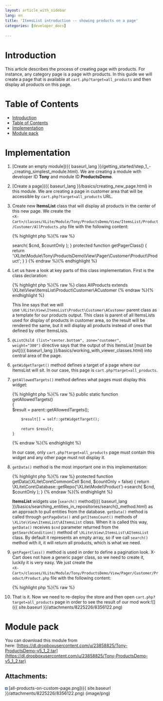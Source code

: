 ```yaml
---
layout: article_with_sidebar
lang: en
title: 'ItemsList introduction -- showing products on a page'
categories: [developer_docs]

---
```




# Introduction

This article describes the process of creating page with products. For instance, any category page is a page with products. In this guide we will create a page that is available at `cart.php?target=all_products` and then display all products on this page.

# Table of Contents

*   [Introduction](#introduction)
*   [Table of Contents](#table-of-contents)
*   [Implementation](#implementation)
*   [Module pack](#module-pack)

# Implementation

1.  [Create an empty module]({{ baseurl_lang }}/getting_started/step_1_-_creating_simplest_module.html). We are creating a module with developer ID **Tony** and module ID **ProductsDemo**.
2.  [Create a page]({{ baseurl_lang }}/basics/creating_new_page.html) in this module. We are creating a page in customer area that will be accessible by `cart.php?target=all_products` URL.
3.  Create new **ItemsList** class that will display all products in the center of this new page. We create the  
    `<X-Cart>/classes/XLite/Module/Tony/ProductsDemo/View/ItemsList/Product/Customer/AllProducts.php` file with the following content: 

    {% highlight php %}{% raw %}
    <?php 

    namespace XLite\Module\Tony\ProductsDemo\View\ItemsList\Product\Customer; 

    /** 
     * 
     * @ListChild (list="center.bottom", zone="customer", weight="300") 
     */ 

    class AllProducts extends \XLite\View\ItemsList\Product\Customer\ACustomer
    { 
        protected static function getWidgetTarget()
        {
            return 'all_products';
        }

        public static function getAllowedTargets()  
        {  
            $result = parent::getAllowedTargets();

            $result[] = self::getWidgetTarget();

            return $result;
        } 

        protected function getData(\XLite\Core\CommonCell $cnd, $countOnly = false)
        {
            return \XLite\Core\Database::getRepo('\XLite\Model\Product')->search(
                $cnd,
                $countOnly
            );
        }

        protected function getPagerClass()
        {
            return '\XLite\Module\Tony\ProductsDemo\View\Pager\Customer\Product\Product';
        }
    }
    {% endraw %}{% endhighlight %}
4.  Let us have a look at key parts of this class implementation. First is the class declaration: 

    {% highlight php %}{% raw %}
    class AllProducts extends \XLite\View\ItemsList\Product\Customer\ACustomer
    {% endraw %}{% endhighlight %}

    This line says that we will use `\XLite\View\ItemsList\Product\Customer\ACustomer` parent class as a template for our products output. This class is parent of all ItemsLists used for display of products in customer area, so the result will be rendered the same, but it will display all products instead of ones that defined by other ItemsLists.

5.  `@ListChild (list="center.bottom", zone="customer", weight="300")` directive says that the output of this ItemsList [must be put]({{ baseurl_lang }}/basics/working_with_viewer_classes.html) into central area of the page.

6.  `getWidgetTarget()` method defines a target of a page where our ItemsList will sit. In our case, this page is `cart.php?target=all_products`.
7.  `getAllowedTargets()` method defines what pages must display this widget: 

    {% highlight php %}{% raw %}
        public static function getAllowedTargets()  
        {  
            $result = parent::getAllowedTargets();

            $result[] = self::getWidgetTarget();

            return $result;
        }  
    {% endraw %}{% endhighlight %}

    In our case, only `cart.php?target=all_products` page must contain this widget and any other page must not display it.

8.  `getData()` method is the most important one in this implementation: 

    {% highlight php %}{% raw %}
        protected function getData(\XLite\Core\CommonCell $cnd, $countOnly = false) 
        { 
            return \XLite\Core\Database::getRepo('\XLite\Model\Product')->search(
                $cnd,
                $countOnly
            ); 
        }
    {% endraw %}{% endhighlight %}

    **ItemsList** widgets use [`search()` method]({{ baseurl_lang }}/basics/searching_entities_in_repositories/search()_method.html) as an approach to pull entities from the database. `getData()` method is called through `getPageData()` and `getItemsCount()` methods of `\XLite\View\ItemsList\AItemsList` class. When it is called this way, `getData()` receives `$cnd` parameter returned from the `getSearchCondition()` method of `\XLite\View\ItemsList\AItemsList` class. By default it represents an empty array, so if we call `search()` method with it, it will return all products, which is what we need.

9.  `getPagerClass()` method is used in order to define a pagination look. X-Cart does not have a generic pager class, so we need to create it, luckily it is very easy. We just create the  
    `<X-Cart>/classes/XLite/Module/Tony/ProductsDemo/View/Pager/Customer/Product/Product.php` file with the following content: 

    {% highlight php %}{% raw %}
    <?php

    namespace XLite\Module\Tony\ProductsDemo\View\Pager\Customer\Product;

    class Product extends \XLite\View\Pager\Customer\Product\AProduct
    {
    }
    {% endraw %}{% endhighlight %}

    As you can see, we just extend an abstract class `\XLite\View\Pager\Customer\Product\AProduct`. Once it is done we define our `getPagerClass()` method as: 

    {% highlight php %}{% raw %}
        protected function getPagerClass()
        {
            return '\XLite\Module\Tony\ProductsDemo\View\Pager\Customer\Product\Product';
        }
    {% endraw %}{% endhighlight %}
10.  That is it. Now we need to re-deploy the store and then open `cart.php?target=all_products` page in order to see the result of our mod work:![]({{ site.baseurl }}/attachments/8225226/8356122.png)

# Module pack

You can download this module from here: [https://dl.dropboxusercontent.com/u/23858825/Tony-ProductsDemo-v5_1_2.tar](https://dl.dropboxusercontent.com/u/23858825/Tony-ProductsDemo-v5_1_2.tar)

## Attachments:

![](images/icons/bullet_blue.gif) [all-products-on-custom-page.png]({{ site.baseurl }}/attachments/8225226/8356122.png) (image/png)